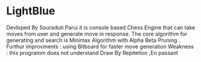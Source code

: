 # LightBlue
Devloped By Souraduti Parui
it is  console based Chess Engine that can take moves from user and generate move in response.
The core algorithm for generating and search is Minimax Algorithm with Alpha Beta Pruning .
Furthur improvments : using Bitboard for faster move generation
Weakness : this programm does not understand Draw By Repitetion ,En passant
